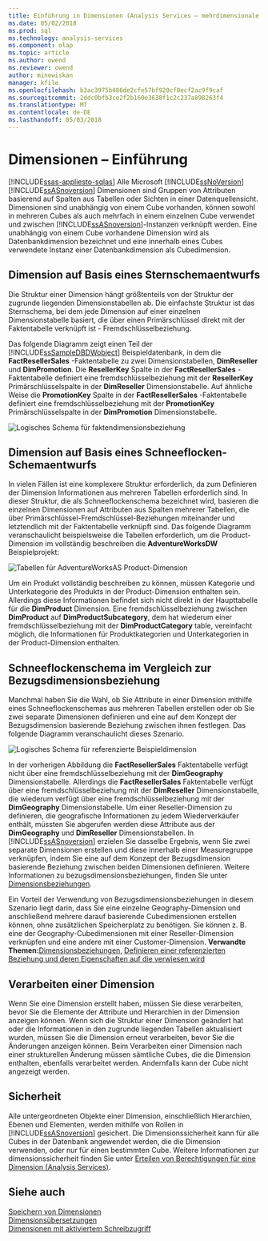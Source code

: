 ```yaml
---
title: Einführung in Dimensionen (Analysis Services – mehrdimensionale Daten) | Microsoft Docs
ms.date: 05/02/2018
ms.prod: sql
ms.technology: analysis-services
ms.component: olap
ms.topic: article
ms.author: owend
ms.reviewer: owend
author: minewiskan
manager: kfile
ms.openlocfilehash: b3ac3975b486de2cfe57bf920cf0ecf2ac9f9caf
ms.sourcegitcommit: 2ddc0bfb3ce2f2b160e3638f1c2c237a898263f4
ms.translationtype: MT
ms.contentlocale: de-DE
ms.lasthandoff: 05/03/2018
---
```

# <a name="dimensions---introduction"></a>Dimensionen – Einführung
[!INCLUDE[ssas-appliesto-sqlas](../../includes/ssas-appliesto-sqlas.md)]
  Alle Microsoft [!INCLUDE[ssNoVersion](../../includes/ssnoversion-md.md)] [!INCLUDE[ssASnoversion](../../includes/ssasnoversion-md.md)] Dimensionen sind Gruppen von Attributen basierend auf Spalten aus Tabellen oder Sichten in einer Datenquellensicht. Dimensionen sind unabhängig von einem Cube vorhanden, können sowohl in mehreren Cubes als auch mehrfach in einem einzelnen Cube verwendet und zwischen [!INCLUDE[ssASnoversion](../../includes/ssasnoversion-md.md)]-Instanzen verknüpft werden. Eine unabhängig von einem Cube vorhandene Dimension wird als Datenbankdimension bezeichnet und eine innerhalb eines Cubes verwendete Instanz einer Datenbankdimension als Cubedimension.  
  
## <a name="dimension-based-on-a-star-schema-design"></a>Dimension auf Basis eines Sternschemaentwurfs  
 Die Struktur einer Dimension hängt größtenteils von der Struktur der zugrunde liegenden Dimensionstabellen ab. Die einfachste Struktur ist das Sternschema, bei dem jede Dimension auf einer einzelnen Dimensionstabelle basiert, die über einen Primärschlüssel direkt mit der Faktentabelle verknüpft ist - Fremdschlüsselbeziehung.  
  
 Das folgende Diagramm zeigt einen Teil der [!INCLUDE[ssSampleDBDWobject](../../includes/sssampledbdwobject-md.md)] Beispieldatenbank, in dem die **FactResellerSales** -Faktentabelle zu zwei Dimensionstabellen, **DimReseller** und **DimPromotion**. Die **ResellerKey** Spalte in der **FactResellerSales** -Faktentabelle definiert eine fremdschlüsselbeziehung mit der **ResellerKey** Primärschlüsselspalte in der  **DimReseller** Dimensionstabelle. Auf ähnliche Weise die **PromotionKey** Spalte in der **FactResellerSales** -Faktentabelle definiert eine fremdschlüsselbeziehung mit der **PromotionKey** Primärschlüsselspalte in der  **DimPromotion** Dimensionstabelle.  
  
 ![Logisches Schema für faktendimensionsbeziehung](../../analysis-services/multidimensional-models-olap-logical-dimension-objects/media/dimfactrelationship.gif "logisches Schema für faktendimensionsbeziehung")  
  
## <a name="dimension-based-on-a-snowflake-schema-design"></a>Dimension auf Basis eines Schneeflocken-Schemaentwurfs  
 In vielen Fällen ist eine komplexere Struktur erforderlich, da zum Definieren der Dimension Informationen aus mehreren Tabellen erforderlich sind. In dieser Struktur, die als Schneeflockenschema bezeichnet wird, basieren die einzelnen Dimensionen auf Attributen aus Spalten mehrerer Tabellen, die über Primärschlüssel-Fremdschlüssel-Beziehungen miteinander und letztendlich mit der Faktentabelle verknüpft sind. Das folgende Diagramm veranschaulicht beispielsweise die Tabellen erforderlich, um die Product-Dimension im vollständig beschreiben die **AdventureWorksDW** Beispielprojekt:  
  
 ![Tabellen für AdventureWorksAS Product-Dimension](../../analysis-services/multidimensional-models-olap-logical-dimension-objects/media/dimproduct.gif "Tabellen für AdventureWorksAS Product-Dimension")  
  
 Um ein Produkt vollständig beschreiben zu können, müssen Kategorie und Unterkategorie des Produkts in der Product-Dimension enthalten sein. Allerdings diese Informationen befindet sich nicht direkt in der Haupttabelle für die **DimProduct** Dimension. Eine fremdschlüsselbeziehung zwischen **DimProduct** auf **DimProductSubcategory**, dem hat wiederum einer fremdschlüsselbeziehung mit der **DimProductCategory** table, vereinfacht möglich, die Informationen für Produktkategorien und Unterkategorien in der Product-Dimension enthalten.  
  
## <a name="snowflake-schema-versus-reference-relationship"></a>Schneeflockenschema im Vergleich zur Bezugsdimensionsbeziehung  
 Manchmal haben Sie die Wahl, ob Sie Attribute in einer Dimension mithilfe eines Schneeflockenschemas aus mehreren Tabellen erstellen oder ob Sie zwei separate Dimensionen definieren und eine auf dem Konzept der Bezugsdimension basierende Beziehung zwischen ihnen festlegen. Das folgende Diagramm veranschaulicht dieses Szenario.  
  
 ![Logisches Schema für referenzierte Beispieldimension](../../analysis-services/multidimensional-models-olap-logical-dimension-objects/media/dimindirect.gif "logisches Schema für referenzierte Beispieldimension")  
  
 In der vorherigen Abbildung die **FactResellerSales** Faktentabelle verfügt nicht über eine fremdschlüsselbeziehung mit der **DimGeography** Dimensionstabelle. Allerdings die **FactResellerSales** Faktentabelle verfügt über eine fremdschlüsselbeziehung mit der **DimReseller** Dimensionstabelle, die wiederum verfügt über eine fremdschlüsselbeziehung mit der  **DimGeography** Dimensionstabelle. Um einer Reseller-Dimension zu definieren, die geografische Informationen zu jedem Wiederverkäufer enthält, müssten Sie abgerufen werden diese Attribute aus der **DimGeography** und **DimReseller** Dimensionstabellen. In [!INCLUDE[ssASnoversion](../../includes/ssasnoversion-md.md)] erzielen Sie dasselbe Ergebnis, wenn Sie zwei separate Dimensionen erstellen und diese innerhalb einer Measuregruppe verknüpfen, indem Sie eine auf dem Konzept der Bezugsdimension basierende Beziehung zwischen beiden Dimensionen definieren. Weitere Informationen zu bezugsdimensionsbeziehungen, finden Sie unter [Dimensionsbeziehungen](../../analysis-services/multidimensional-models-olap-logical-cube-objects/dimension-relationships.md).  
  
 Ein Vorteil der Verwendung von Bezugsdimensionsbeziehungen in diesem Szenario liegt darin, dass Sie eine einzelne Geography-Dimension und anschließend mehrere darauf basierende Cubedimensionen erstellen können, ohne zusätzlichen Speicherplatz zu benötigen. Sie können z.&nbsp;B. eine der Geography-Cubedimensionen mit einer Reseller-Dimension verknüpfen und eine andere mit einer Customer-Dimension. **Verwandte Themen:**[Dimensionsbeziehungen](../../analysis-services/multidimensional-models-olap-logical-cube-objects/dimension-relationships.md), [Definieren einer referenzierten Beziehung und deren Eigenschaften auf die verwiesen wird](../../analysis-services/multidimensional-models/define-a-referenced-relationship-and-referenced-relationship-properties.md)  
  
## <a name="processing-a-dimension"></a>Verarbeiten einer Dimension  
 Wenn Sie eine Dimension erstellt haben, müssen Sie diese verarbeiten, bevor Sie die Elemente der Attribute und Hierarchien in der Dimension anzeigen können. Wenn sich die Struktur einer Dimension geändert hat oder die Informationen in den zugrunde liegenden Tabellen aktualisiert wurden, müssen Sie die Dimension erneut verarbeiten, bevor Sie die Änderungen anzeigen können. Beim Verarbeiten einer Dimension nach einer strukturellen Änderung müssen sämtliche Cubes, die die Dimension enthalten, ebenfalls verarbeitet werden. Andernfalls kann der Cube nicht angezeigt werden.  
  
## <a name="security"></a>Sicherheit  
 Alle untergeordneten Objekte einer Dimension, einschließlich Hierarchien, Ebenen und Elementen, werden mithilfe von Rollen in [!INCLUDE[ssASnoversion](../../includes/ssasnoversion-md.md)] gesichert. Die Dimensionssicherheit kann für alle Cubes in der Datenbank angewendet werden, die die Dimension verwenden, oder nur für einen bestimmten Cube. Weitere Informationen zur dimensionssicherheit finden Sie unter [Erteilen von Berechtigungen für eine Dimension &#40;Analysis Services&#41;](../../analysis-services/multidimensional-models/grant-permissions-on-a-dimension-analysis-services.md).  
  
## <a name="see-also"></a>Siehe auch  
 [Speichern von Dimensionen](../../analysis-services/multidimensional-models-olap-logical-dimension-objects/dimensions-storage.md)   
 [Dimensionsübersetzungen](../../analysis-services/multidimensional-models-olap-logical-dimension-objects/dimension-translations.md)   
 [Dimensionen mit aktiviertem Schreibzugriff](../../analysis-services/multidimensional-models-olap-logical-dimension-objects/write-enabled-dimensions.md)  
  
  
